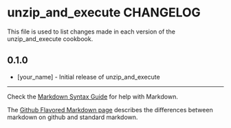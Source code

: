 unzip_and_execute CHANGELOG
===========================

This file is used to list changes made in each version of the unzip_and_execute cookbook.

0.1.0
-----
- [your_name] - Initial release of unzip_and_execute

- - -
Check the [Markdown Syntax Guide](http://daringfireball.net/projects/markdown/syntax) for help with Markdown.

The [Github Flavored Markdown page](http://github.github.com/github-flavored-markdown/) describes the differences between markdown on github and standard markdown.
